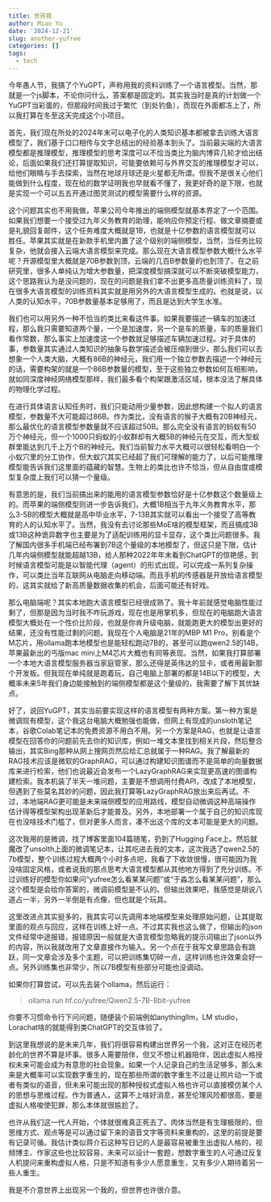 ```yaml
---
title: 世另我
author: Miao Yu
date: '2024-12-21'
slug: another-yufree
categories: []
tags:
  - tech
---
```

今年愚人节，我搞了个YuGPT，声称用我的资料训练了一个语言模型。当然，那就是一个js脚本，不论你问什么，答案都是固定的。其实我当时是真的计划做一个YuGPT当彩蛋的，但那段时间我过于繁忙（到处钓鱼），而现在外面都冻上了，所以我打算在冬至这天完成这个小项目。

首先，我们现在所处的2024年末可以电子化的人类知识基本都被拿去训练大语言模型了，我们基于口口相传与文字总结出的经验基本到头了。当前最尖端的大语言模型都是推理模型，推理模型的思考深度可以不恰当类比为脑内博弈几轮才给出结论，后面如果我们还打算提取知识，可能要依赖可与外界交互的推理模型才可以，给他们眼睛与手去探索，当然在地球月球还是火星都无所谓。但我不是很关心他们能做到什么程度，现在给的数学证明我也早就看不懂了，我更好奇的是下限，也就是实现一个可以五五开通过图灵测试的模型需要什么样的资源。

这个问题其实也不用我做，苹果公司今年推出的端侧模型就基本界定了一个范围。如果我们想要一个接受过九年义务教育的助理，能响应你预定行程、做文章摘要或是礼貌回复邮件，这个任务难度大概就是1B，也就是十亿参数的语言模型就可以胜任。苹果其实就是在新款手机里内置了这个级别的端侧模型，当然，当任务比较复杂，他就会接入云端大语言模型来完成。那么现在大语言模型参数大概什么水平呢？开源模型里大概就是70B参数到顶，云端的几百B参数量的也到顶了。在之前研究里，很多人单纯认为增大参数量，把深度模型搞深就可以不断突破模型能力，这个思路我认为是没问题的，现在的问题是我们拿不出更多高质量训练资料了，现在很多大语言模型的训练资料其实就是用另外的大语言模型生成的。也就是说，以人类的认知水平，70B参数量基本足够用了，而且是达到大学生水准。

我们也可以用另外一种不恰当的类比来看这件事。如果我要描述一辆车的加速过程，那么我只需要知道两个量，一个是加速度，另一个是车的质量，车的质量我们看作常数，那么事实上加速度这一个参数就足够描述车辆加速过程。对于具体的事，参数量其实通过人类知识的抽象与数学描述会被压缩到很少。那么我们可以去想象一个人类大脑，大概有86B的神经元，我们用一个独立参数去描述一个神经元的话，需要构架的就是一个86B参数量的模型，至于这些独立参数如何互相影响，就如同深度神经网络模型那样，我们最多看个构架跟激活区域，根本没法了解具体的物理化学过程。

在进行具体语言认知任务时，我们只能动用少量参数，因此想构建一个拟人的语言模型，参数量不大可能超过86B。作为类比，没有语言的猴子大概有20B神经元，那么最优化的语言模型参数量就不应该超过50B。那么完全没有语言的蚂蚁有50万个神经元，但一个1000只蚂蚁的小蚁群却有大概5B的神经元在交互，而大型蚁群里能达到几千上万个B的神经元。我们当前智力水平大概可以很轻松看明白一个小蚁穴里的分工协作，但大蚁穴其实已经超了我们可理解的能力了，以后可能推理模型能告诉我们这里面的蕴藏的智慧。生物上的类比也许不恰当，但从自由度或模型复杂度上我们可以猜一个量级。

有意思的是，我们当前搞出来的能用的语言模型参数恰好是十亿参数这个数量级上的。而苹果的端侧模型则进一步告诉我们，大概1B相当于九年义务教育水平，那么3-5B的模型大概就是高中毕业水平，7-13B其实就可以看出一个接受了高等教育的人的认知水平了。当然，我没有去讨论那些MoE啥的模型框架，而且搞成3B或13B这种诡异数字也主要是为了适配训练用的显卡显存，这个类比问题很多。我了解国内很多手机端已经布署到7B这个量级的本地模型了，但这只是下限，估计几年内端侧模型就能超越13B，给人那种2022年年末看到ChatGPT的惊艳感，到时候语言模型可能是以智能代理（agent）的形式出现，可以完成一系列复杂操作，可以类比当年互联网从电脑走向移动端。而且手机的传感器是开放给语言模型的，这其实就给了新高质量数据收集的机会，后面可能还有好戏。

那么电脑端呢？其实本地跑大语言模型已经很成熟了。我十年前就感觉电脑性能过剩了，但那是因为当时我不咋玩游戏，现在也是用掌机多，但现在的电脑跑大语言模型大概处在一个性价比阶段，也就是你肯升级电脑，就能跑更大的模型出更好的结果，还没有性能过剩的问题。我现在个人电脑是21年的MBP M1 Pro，别看是个M芯片，用ollama跑本地模型也是能轻松跑动7B的，甚至可以跑qwen2.5的14B，苹果最新出的丐版mac mini上M4芯片大概也有同等表现。当然，如果我打算部署一个本地大语言模型服务器当家庭管家，那么还得是英伟达的显卡，或者用最新那个开发板。但我现在单纯就是跑着玩，自己电脑上部署的都是14B以下的模型，大概率未来5年我们身边能接触到的端侧模型都是这个量级的，我需要了解下其优缺点。

好了，说回YuGPT，其实当前要实现这样的语言模型有两种方案。第一种方案是微调现有模型，这个我这台电脑大概勉强也能做，但网上有现成的unsloth笔记本，谷歌Colab笔记本的免费资源不用白不用。另一个方案是RAG，也就是让语言模型在回答你的问题前先去你的知识库，例如一堆文本里找到相关片段，然后整合输出，其实Bing那种从网上搜网页然后给汇总就属于一种RAG。我了解最新的RAG技术应该是微软的GraphRAG，可以通过构建知识图谱而不是简单的向量数据库来进行检索，他们也说最近会发布一个LazyGraphRAG来实现更高速的图谱构建检索。我本机装了半天一堆问题，主要是不想调用付费API，改成了本地模型，但遇到了些莫名其妙的问题，因此我打算等LazyGraphRAG放出来后再试。不过，本地端RAG更可能是未来端侧模型的应用路线，模型自动微调这种高端操作估计得等模型架构出现革新后才能普及。另外，本地部署一个属于自己的知识库现在也没啥技术门槛了，但对更多人而言，凑不出这个库的文本可能是更大的问题。

这次我用的是微调，找了博客里面104篇随笔，扔到了Hugging Face上。然后就魔改了unsolth上面的微调笔记本，让其吃进去我的文本，这次我选了qwen2.5的7b模型，整个训练过程大概两个小时多点吧，我看了下收敛很慢，很可能因为我没啥固定风格，或者说我的那点思考大语言模型都从其他地方得到了充分训练。不过训练好的模型你如果问“yufree怎么看某某问题”或“于淼怎么看某某问题”，那么这个模型是会给你答案的，微调前模型是不认的。但输出效果吧，我感觉是胡说八道占一半，另外一半倒是有点像，但也就是个玩具。

这里改进点其实挺多的，我其实可以先调用本地端模型来处理原始问题，让其提取里面的观点与回应，这样在训练上好一点。不过其实我也这么做了，但输出的json文件经常中途报错，报错原因一般就是大语言模型忽略我的提示词输出了json以外的内容，所以我就改用了文章直接作为输入。另一个点在于我写文章思路会有跳跃，同一文章会涉及多个主题，可以把训练集切碎一点，这样训练也许效果会好一点。另外训练集也非常少，所以7B模型有些部分可能也没调动。

如果你打算尝试，可以先去装个ollama，然后运行：

> ollama run hf.co/yufree/Qwen2.5-7B-8bit-yufree

你要不习惯命令行下问问题，随便装个前端例如anythingllm，LM studio，Lorachat啥的就能得到类ChatGPT的交互体验了。

到这里我想说的是未来几年，我们将很容易构建出世界另一个我，这对正在经历老龄化的世界不算是坏事。很多人需要陪伴，但又不想让机器陪伴，因此虚拟人格授权未来可能会成为有意思的社会现象。如果一个人记录自己的生活足够多，那么未来是大概率可以实现数字重生的，现在那些所谓的数字重生不过是让照片动一下或者有类似的语音，但未来可能出现的那种授权式虚拟人格也许可以直接模仿某个人的思想与思维过程。作为普通人，这算不上啥好消息，甚至伦理风险都很高，要是虚拟人格唆使犯罪，那么本体就很尴尬了。

也许从我们这一代人开始，个体就很难真正死去了。肉体当然是有生理极限的，但思维方式、观点等是可以通过留下来的语音文字等资料来重构的，这里的前提是要有记录可循。我估计类似蒋介石这种写日记的人是最容易被重生出虚拟人格的，视频博主、作家这些也比较容易，未来可以设计一套题，想数字重生的人可通过反复人机提问来重构虚拟人格，只是不知道有多少人愿意重生，又有多少人期待着另一些人重生。

我是不介意世界上出现另一个我的，但世界也许很介意。
